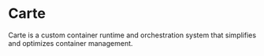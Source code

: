 # Carte
Carte is a custom container runtime and orchestration system that simplifies and optimizes container management.
